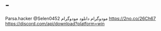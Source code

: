 # -
Parsa.hacker
@Selen0452 مودوگرام
دانلود مودوگرام https://2no.co/26Ch67
https://discord.com/api/download?platform=win
